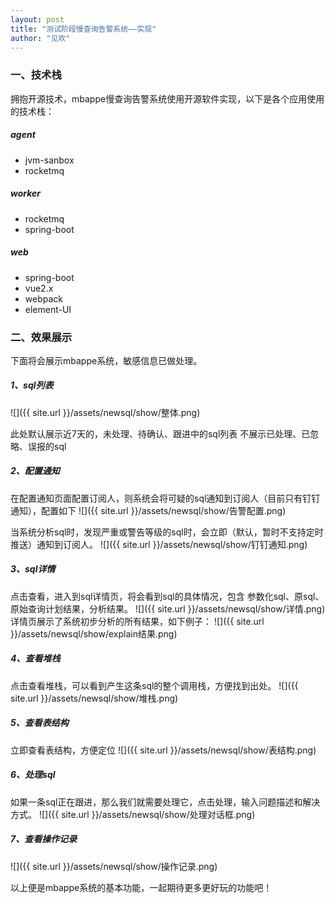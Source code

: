 ```yaml
---
layout: post
title: "测试阶段慢查询告警系统——实现"
author: "见欢"
---
```


### 一、技术栈
拥抱开源技术，mbappe慢查询告警系统使用开源软件实现，以下是各个应用使用的技术栈：
##### agent
* jvm-sanbox
* rocketmq

##### worker
* rocketmq
* spring-boot

##### web
* spring-boot
* vue2.x
* webpack
* element-UI

### 二、效果展示
下面将会展示mbappe系统，敏感信息已做处理。

##### 1、sql列表
![]({{ site.url }}/assets/newsql/show/整体.png) 

此处默认展示近7天的，未处理、待确认、跟进中的sql列表
不展示已处理、已忽略、误报的sql

##### 2、配置通知
在配置通知页面配置订阅人，则系统会将可疑的sql通知到订阅人（目前只有钉钉通知），配置如下
![]({{ site.url }}/assets/newsql/show/告警配置.png) 

当系统分析sql时，发现严重或警告等级的sql时，会立即（默认，暂时不支持定时推送）通知到订阅人。
![]({{ site.url }}/assets/newsql/show/钉钉通知.png) 

##### 3、sql详情
点击查看，进入到sql详情页，将会看到sql的具体情况，包含 参数化sql、原sql、原始查询计划结果，分析结果。
![]({{ site.url }}/assets/newsql/show/详情.png) 
详情页展示了系统初步分析的所有结果，如下例子：
![]({{ site.url }}/assets/newsql/show/explain结果.png) 


##### 4、查看堆栈
点击查看堆栈，可以看到产生这条sql的整个调用栈，方便找到出处。
![]({{ site.url }}/assets/newsql/show/堆栈.png) 

##### 5、查看表结构
立即查看表结构，方便定位
![]({{ site.url }}/assets/newsql/show/表结构.png) 

##### 6、处理sql
如果一条sql正在跟进，那么我们就需要处理它，点击处理，输入问题描述和解决方式。
![]({{ site.url }}/assets/newsql/show/处理对话框.png) 

##### 7、查看操作记录
![]({{ site.url }}/assets/newsql/show/操作记录.png) 

以上便是mbappe系统的基本功能，一起期待更多更好玩的功能吧！